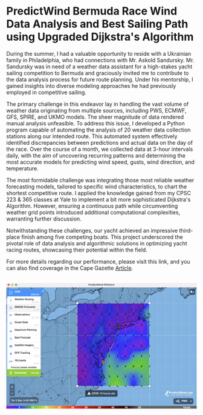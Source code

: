 # PredictWind Bermuda Race Wind Data Analysis and Best Sailing Path using Upgraded Dijkstra's Algorithm

During the summer, I had a valuable opportunity to reside with a Ukrainian family in Philadelphia, who had connections with Mr. Askold Sandursky. Mr. Sandursky was in need of a weather data assistant for a high-stakes yacht sailing competition to Bermuda and graciously invited me to contribute to the data analysis process for future route planning. Under his mentorship, I gained insights into diverse modeling approaches he had previously employed in competitive sailing.

The primary challenge in this endeavor lay in handling the vast volume of weather data originating from multiple sources, including PWS, ECMWF, GFS, SPIRE, and UKMO models. The sheer magnitude of data rendered manual analysis unfeasible. To address this issue, I developed a Python program capable of automating the analysis of 20 weather data collection stations along our intended route. This automated system effectively identified discrepancies between predictions and actual data on the day of the race. Over the course of a month, we collected data at 3-hour intervals daily, with the aim of uncovering recurring patterns and determining the most accurate models for predicting wind speed, gusts, wind direction, and temperature.

The most formidable challenge was integrating those most reliable weather forecasting models, tailored to specific wind characteristics, to chart the shortest competitive route. I applied the knowledge gained from my CPSC 223 & 365 classes at Yale to implement a bit more sophisticated Dijkstra's Algorithm. However, ensuring a continuous path while circumventing weather grid points introduced additional computational complexities, warranting further discussion.

Notwithstanding these challenges, our yacht achieved an impressive third-place finish among five competing boats. This project underscored the pivotal role of data analysis and algorithmic solutions in optimizing yacht racing routes, showcasing their potential within the field.

For more details regarding our performance, please visit this link, and you can also find coverage in the Cape Gazette [Article](https://www.capegazette.com/article/new-jersey-crew-crosses-bay-win-lewes-cup/261257).
<br><br>

![Data Provider, Application Photo, Predict Wind](Source.png)
